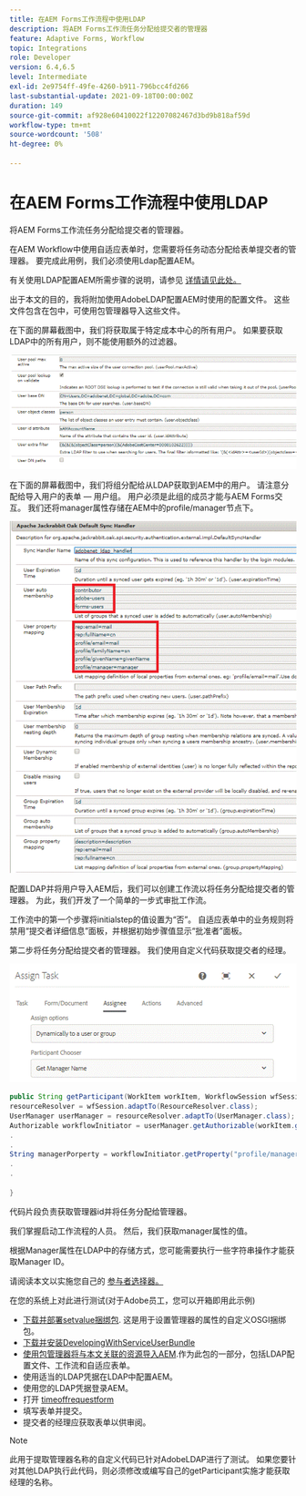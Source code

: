 ```yaml
---
title: 在AEM Forms工作流程中使用LDAP
description: 将AEM Forms工作流任务分配给提交者的管理器
feature: Adaptive Forms, Workflow
topic: Integrations
role: Developer
version: 6.4,6.5
level: Intermediate
exl-id: 2e9754ff-49fe-4260-b911-796bcc4fd266
last-substantial-update: 2021-09-18T00:00:00Z
duration: 149
source-git-commit: af928e60410022f12207082467d3bd9b818af59d
workflow-type: tm+mt
source-wordcount: '508'
ht-degree: 0%

---
```


# 在AEM Forms工作流程中使用LDAP

将AEM Forms工作流任务分配给提交者的管理器。

在AEM Workflow中使用自适应表单时，您需要将任务动态分配给表单提交者的管理器。 要完成此用例，我们必须使用Ldap配置AEM。

有关使用LDAP配置AEM所需步骤的说明，请参见 [详情请见此处。](https://helpx.adobe.com/experience-manager/6-5/sites/administering/using/ldap-config.html)

出于本文的目的，我将附加使用AdobeLDAP配置AEM时使用的配置文件。 这些文件包含在包中，可使用包管理器导入这些文件。

在下面的屏幕截图中，我们将获取属于特定成本中心的所有用户。 如果要获取LDAP中的所有用户，则不能使用额外的过滤器。

![LDAP配置](assets/costcenterldap.gif)

在下面的屏幕截图中，我们将组分配给从LDAP获取到AEM中的用户。 请注意分配给导入用户的表单 — 用户组。 用户必须是此组的成员才能与AEM Forms交互。 我们还将manager属性存储在AEM中的profile/manager节点下。

![Synchandler](assets/synchandler.gif)

配置LDAP并将用户导入AEM后，我们可以创建工作流以将任务分配给提交者的管理器。 为此，我们开发了一个简单的一步式审批工作流。

工作流中的第一个步骤将initialstep的值设置为“否”。 自适应表单中的业务规则将禁用“提交者详细信息”面板，并根据初始步骤值显示“批准者”面板。

第二步将任务分配给提交者的管理器。 我们使用自定义代码获取提交者的经理。

![分配任务](assets/assigntask.gif)

```java
public String getParticipant(WorkItem workItem, WorkflowSession wfSession, MetaDataMap arg2) throws WorkflowException{
resourceResolver = wfSession.adaptTo(ResourceResolver.class);
UserManager userManager = resourceResolver.adaptTo(UserManager.class);
Authorizable workflowInitiator = userManager.getAuthorizable(workItem.getWorkflow().getInitiator());
.
.
String managerPorperty = workflowInitiator.getProperty("profile/manager")[0].getString();
.
.

}
```

代码片段负责获取管理器id并将任务分配给管理器。

我们掌握启动工作流程的人员。 然后，我们获取manager属性的值。

根据Manager属性在LDAP中的存储方式，您可能需要执行一些字符串操作才能获取Manager ID。

请阅读本文以实施您自己的 [参与者选择器。](https://helpx.adobe.com/experience-manager/using/dynamic-steps.html)

在您的系统上对此进行测试(对于Adobe员工，您可以开箱即用此示例)

* [下载并部署setvalue捆绑包](/help/forms/assets/common-osgi-bundles/SetValueApp.core-1.0-SNAPSHOT.jar). 这是用于设置管理器的属性的自定义OSGI捆绑包。
* [下载并安装DevelopingWithServiceUserBundle](/help/forms/assets/common-osgi-bundles/DevelopingWithServiceUser.jar)
* [使用包管理器将与本文关联的资源导入AEM](assets/aem-forms-ldap.zip).作为此包的一部分，包括LDAP配置文件、工作流和自适应表单。
* 使用适当的LDAP凭据在LDAP中配置AEM。
* 使用您的LDAP凭据登录AEM。
* 打开 [timeoffrequestform](http://localhost:4502/content/dam/formsanddocuments/helpx/timeoffrequestform/jcr:content?wcmmode=disabled)
* 填写表单并提交。
* 提交者的经理应获取表单以供审阅。

>[!NOTE]
>
>此用于提取管理器名称的自定义代码已针对AdobeLDAP进行了测试。 如果您要针对其他LDAP执行此代码，则必须修改或编写自己的getParticipant实施才能获取经理的名称。
